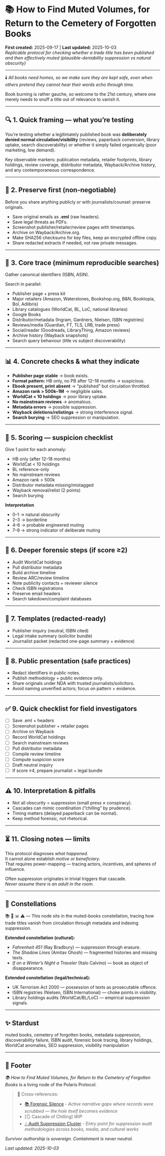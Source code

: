 # 📚 How to Find Muted Volumes, for Return to the Cemetery of Forgotten Books  
**First created:** 2025-09-17 | **Last updated:** 2025-10-03  
*Replicable protocol for checking whether a trade title has been published and then effectively muted (plausible-deniability suppression vs natural obscurity)*  

---

🕯️ *All books need homes, so we make sure they are kept safe, even when others pretend they cannot hear their words echo through time.*  

Book burning is rather gauche, so welcome to the 21st century, where one merely needs to snuff a title out of relevance to vanish it.  

---

## 🔍 1. Quick framing — what you’re testing  
You’re testing whether a legitimately published book was **deliberately denied normal circulation/visibility** (reviews, paperback conversion, library uptake, search discoverability) or whether it simply failed organically (poor marketing, low demand).  

Key observable markers: publication metadata, retailer footprints, library holdings, review coverage, distributor metadata, Wayback/Archive history, and any contemporaneous correspondence.  

---

## 💾 2. Preserve first (non-negotiable)  
Before you share anything publicly or with journalists/counsel: preserve originals.  

- Save original emails as **.eml** (raw headers).  
- Save legal threats as PDFs.  
- Screenshot publisher/retailer/review pages with timestamps.  
- Archive on Wayback/Archive.org.  
- Make SHA256 checksums for key files, keep an encrypted offline copy.  
- Share redacted extracts if needed, not raw private messages.  

---

## 🧭 3. Core trace (minimum reproducible searches)  
Gather canonical identifiers (ISBN, ASIN).  

Search in parallel:  
- Publisher page + press kit  
- Major retailers (Amazon, Waterstones, Bookshop.org, B&N, Booktopia, Bol, Adlibris)  
- Library catalogues (WorldCat, BL, LoC, national libraries)  
- Google Books  
- Distributor/metadata (Ingram, Gardners, Nielsen, ISBN registries)  
- Reviews/media (Guardian, FT, TLS, LRB, trade press)  
- Social/reader (Goodreads, LibraryThing, Amazon reviews)  
- Archive history (Wayback snapshots)  
- Search query behaviour (title vs subject discoverability)  

---

## 📊 4. Concrete checks & what they indicate  
- **Publisher page stable** → book exists.  
- **Format pattern:** HB only, no PB after 12–18 months → suspicious.  
- **Ebook present, print absent** → “published” but circulation throttled.  
- **Amazon rank > 500k–1M** → negligible sales.  
- **WorldCat < 10 holdings** → poor library uptake.  
- **No mainstream reviews** → anomalous.  
- **Metadata errors** → possible suppression.  
- **Wayback deletions/relistings** → strong interference signal.  
- **Search burying** → SEO suppression or manipulation.  

---

## 📝 5. Scoring — suspicion checklist  
Give 1 point for each anomaly:  
- HB only (after 12–18 months)  
- WorldCat < 10 holdings  
- BL reference-only  
- No mainstream reviews  
- Amazon rank > 500k  
- Distributor metadata missing/mistagged  
- Wayback removal/relist (2 points)  
- Search burying  

**Interpretation**  
- 0–1 → natural obscurity  
- 2–3 → borderline  
- 4–6 → probable engineered muting  
- 7–9 → strong indicator of deliberate muting  

---

## 🔬 6. Deeper forensic steps (if score ≥2)  
- Audit WorldCat holdings  
- Pull distributor metadata  
- Build archive timeline  
- Review ARC/review timeline  
- Note publicity contacts + reviewer silence  
- Check ISBN registrations  
- Preserve email headers  
- Search takedown/complaint databases  

---

## 📑 7. Templates (redacted-ready)  
- Publisher inquiry (neutral, ISBN cited)  
- Legal intake summary (solicitor bundle)  
- Journalist packet (redacted one-page summary + evidence)  

---

## 📢 8. Public presentation (safe practices)  
- Redact identifiers in public notes.  
- Publish methodology + public evidence only.  
- Share originals under NDA with trusted journalists/solicitors.  
- Avoid naming unverified actors; focus on pattern + evidence.  

---

## ✅ 9. Quick checklist for field investigators  
- [ ] Save .eml + headers  
- [ ] Screenshot publisher + retailer pages  
- [ ] Archive on Wayback  
- [ ] Record WorldCat holdings  
- [ ] Search mainstream reviews  
- [ ] Pull distributor metadata  
- [ ] Compile review timeline  
- [ ] Compute suspicion score  
- [ ] Draft neutral inquiry  
- [ ] If score ≥4, prepare journalist + legal bundle  

---

## ⚠️ 10. Interpretation & pitfalls  
- Not all obscurity = suppression (small press ≠ conspiracy).  
- Cascades can mimic coordination (“chilling” by prudence).  
- Timing matters (delayed paperback can be normal).  
- Keep method forensic, not rhetorical.  

---

## ⏳ 11. Closing notes — limits  
This protocol diagnoses *what happened*.  
It cannot alone establish *motive or beneficiary*.  
That requires power-mapping — tracing actors, incentives, and spheres of influence.  

Often suppression originates in trivial triggers that cascade.  
*Never assume there is an adult in the room.*  

---

## 🌌 Constellations  

📚 🧭 📊 ⚠️ — This node sits in the muted-books constellation, tracing how trade titles vanish from circulation through metadata and indexing suppression.  

**Extended constellation (cultural):**  
- *Fahrenheit 451* (Ray Bradbury) — suppression through erasure.  
- *The Shadow Lines* (Amitav Ghosh) — fragmented histories and missing texts.  
- *If on a Winter’s Night a Traveler* (Italo Calvino) — book as object of disappearance.  

**Extended constellation (legal/technical):**  
- UK Terrorism Act 2000 — possession of texts as prosecutable offence.  
- ISBN registries (Nielsen, ISBN International) — choke points in visibility.  
- Library holdings audits (WorldCat/BL/LoC) — empirical suppression signals.  

---

## ✨ Stardust  

muted books, cemetery of forgotten books, metadata suppression, discoverability failure, ISBN audit, forensic book tracing, library holdings, WorldCat anomalies, SEO suppression, visibility manipulation  

---

## 🏮 Footer  
*📚 How to Find Muted Volumes, for Return to the Cemetery of Forgotten Books* is a living node of the Polaris Protocol.  

> 📡 Cross-references:  
> - [📚 Forensic Silence](../🌀_System_Governance/📚_forensic_silence.md) - *Active narrative gaps where records were scrubbed — the hole itself becomes evidence*  
> - [🪞 Cascade of Chilling] *WIP*
> - [🎶 Audit Suppression Cluster](./audit_suppression) - *Entry point for suppression audit methodologies across books, media, and cultural works*  

*Survivor authorship is sovereign. Containment is never neutral.*  

_Last updated: 2025-10-03_  
